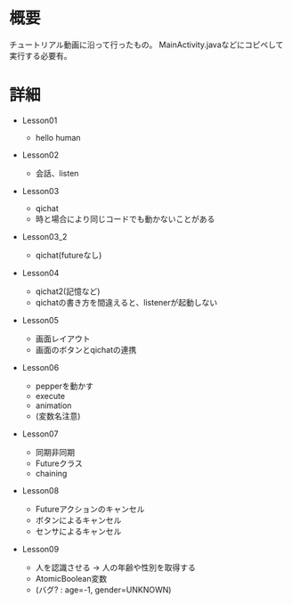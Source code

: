 # 概要
チュートリアル動画に沿って行ったもの。
MainActivity.javaなどにコピペして実行する必要有。

# 詳細
- Lesson01
  - hello human

- Lesson02
  - 会話、listen

- Lesson03
  - qichat
  - 時と場合により同じコードでも動かないことがある

- Lesson03_2
  - qichat(futureなし)

- Lesson04
  - qichat2(記憶など)  
  - qichatの書き方を間違えると、listenerが起動しない

- Lesson05
  - 画面レイアウト  
  - 画面のボタンとqichatの連携

- Lesson06
  - pepperを動かす  
  - execute  
  - animation  
  - (変数名注意)

- Lesson07
  - 同期非同期  
  - Futureクラス  
  - chaining

- Lesson08
  - Futureアクションのキャンセル  
  - ボタンによるキャンセル  
  - センサによるキャンセル

- Lesson09
  - 人を認識させる -> 人の年齢や性別を取得する  
  - AtomicBoolean変数  
  - (バグ? : age=-1, gender=UNKNOWN)
